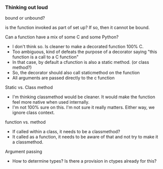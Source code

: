 ### Thinking out loud

bound or unbound?

is the function invoked as part of set up? If so, then it cannot be bound.

Can a function have a mix of some C and some Python?
  - I don't think so. Is cleaner to make a decorated function 100% C.
  - Too ambiguous, kind of defeats the purpose of a decorator saying "this function is a call to a C function"
  - In that case, by default a cfunction is also a static method.  (or class method?)
  - So, the decorator should also call staticmethod on the function
  - All arguments are passed directly to the c function


Static vs. Class method
  - I'm thinking classmethod would be cleaner. It would make the function feel more native when used internally.
  - I'm not 100% sure on this. I'm not sure it really matters. Either way, we ignore class context.

function vs. method
  - If called within a class, it needs to be a classmethod?
  - It called as a function, it needs to be aware of that and not try to make it a classmethod.

Argument passing
  - How to determine types? Is there a provision in ctypes already for this?
